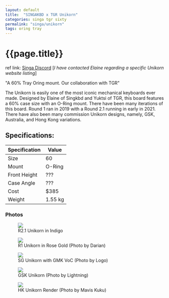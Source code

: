 ```yaml
---
layout: default
title:  "SINGAKBD x TGR Unikorn"
categories: singa tgr sixty
permalink: "singa/unikorn"
tags: oring tray
---
```

# {{page.title}}

ref link: [Singa Discord](https://discord.gg/9fKZ5KubdT) [*I have contacted Elaine regarding a specific Unikorn website listing*]

"A 60% Tray Oring mount. Our collaboration with TGR"

The Unikorn is easily one of the most iconic mechanical keyboards ever made. Designed by Elaine of Singkbd and Yuktsi of TGR,
this board features a 60% case size with an O-Ring mount. There have been many iterations of this board. Round 1 ran in 2019 with a
Round 2.1 running in early in 2021. There have also been many commission Unikorn designs, namely, GSK, Australia, and Hong Kong variations.  

## Specifications:

| Specification | Value |
|---|---|
| Size | 60 |
| Mount | O-Ring |
| Front Height | ??? |
| Case Angle | ??? |
| Cost | $385 |
| Weight | 1.55 kg |


### Photos

<figure>
  <img src="{{ 'assets/images/singakbd/unikorn/r2.1-indigo.png' | relative_url }}">
  <figcaption>R2.1 Unikorn in Indigo</figcaption>
</figure>

<figure>
  <img src="{{ 'assets/images/singakbd/unikorn/r1-rose-gold.png' | relative_url }}">
  <figcaption>R1 Unikorn in Rose Gold (Photo by Darian)</figcaption>
</figure>

<figure>
  <img src="{{ 'assets/images/singakbd/unikorn/sg-unikorn.png' | relative_url }}">
  <figcaption>SG Unikorn with GMK VoC (Photo by Logo)</figcaption>
</figure>

<figure>
  <img src="{{ 'assets/images/singakbd/unikorn/gsk-unikorn.png' | relative_url }}">
  <figcaption>GSK Unikorn (Photo by Lightning)</figcaption>
</figure>

<figure>
  <img src="{{ 'assets/images/singakbd/unikorn/hk-unikorn.png' | relative_url }}">
  <figcaption>HK Unikorn Render (Photo by Mavis Kuku)</figcaption>
</figure>
